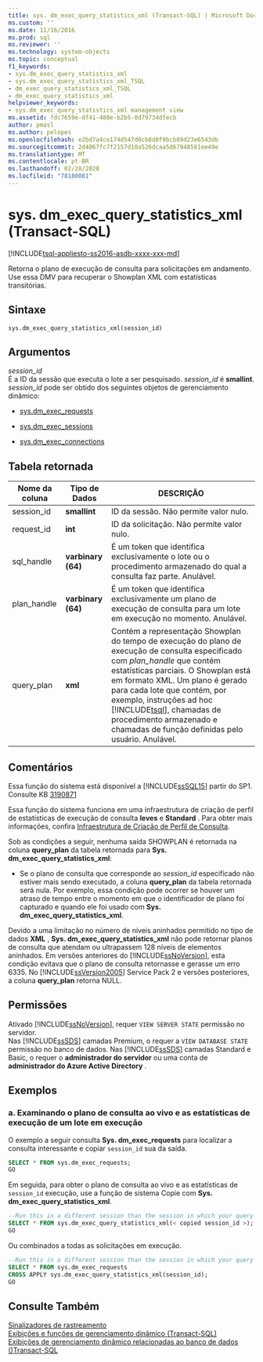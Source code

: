 ```yaml
---
title: sys. dm_exec_query_statistics_xml (Transact-SQL) | Microsoft Docs
ms.custom: ''
ms.date: 11/16/2016
ms.prod: sql
ms.reviewer: ''
ms.technology: system-objects
ms.topic: conceptual
f1_keywords:
- sys.dm_exec_query_statistics_xml
- sys.dm_exec_query_statistics_xml_TSQL
- dm_exec_query_statistics_xml_TSQL
- dm_exec_query_statistics_xml
helpviewer_keywords:
- sys.dm_exec_query_statistics_xml management view
ms.assetid: fdc7659e-df41-488e-b2b5-0d79734dfecb
author: pmasl
ms.author: pelopes
ms.openlocfilehash: e2bd7a4ce174d547d0cb8d0f9bcb89d23e6543db
ms.sourcegitcommit: 2d4067fc7f2157d10a526dcaa5d67948581ee49e
ms.translationtype: MT
ms.contentlocale: pt-BR
ms.lasthandoff: 02/28/2020
ms.locfileid: "78180081"
---
```

# <a name="sysdm_exec_query_statistics_xml-transact-sql"></a>sys. dm_exec_query_statistics_xml (Transact-SQL)
[!INCLUDE[tsql-appliesto-ss2016-asdb-xxxx-xxx-md](../../includes/tsql-appliesto-ss2016-asdb-xxxx-xxx-md.md)]

Retorna o plano de execução de consulta para solicitações em andamento. Use essa DMV para recuperar o Showplan XML com estatísticas transitórias. 

## <a name="syntax"></a>Sintaxe

```
sys.dm_exec_query_statistics_xml(session_id)  
``` 

## <a name="arguments"></a>Argumentos 
*session_id*  
 É a ID da sessão que executa o lote a ser pesquisado. *session_id* é **smallint**. *session_id* pode ser obtido dos seguintes objetos de gerenciamento dinâmico:  
  
-   [sys.dm_exec_requests](../../relational-databases/system-dynamic-management-views/sys-dm-exec-requests-transact-sql.md)  
  
-   [sys.dm_exec_sessions](../../relational-databases/system-dynamic-management-views/sys-dm-exec-sessions-transact-sql.md)  
  
-   [sys.dm_exec_connections](../../relational-databases/system-dynamic-management-views/sys-dm-exec-connections-transact-sql.md)  

## <a name="table-returned"></a>Tabela retornada

|Nome da coluna|Tipo de Dados|DESCRIÇÃO|  
|-----------------|---------------|-----------------|
|session_id|**smallint**|ID da sessão. Não permite valor nulo.|
|request_id|**int**|ID da solicitação. Não permite valor nulo.|
|sql_handle|**varbinary (64)**|É um token que identifica exclusivamente o lote ou o procedimento armazenado do qual a consulta faz parte. Anulável.|
|plan_handle|**varbinary (64)**|É um token que identifica exclusivamente um plano de execução de consulta para um lote em execução no momento. Anulável.|
|query_plan|**xml**|Contém a representação Showplan do tempo de execução do plano de execução de consulta especificado com *plan_handle* que contém estatísticas parciais. O Showplan está em formato XML. Um plano é gerado para cada lote que contém, por exemplo, instruções ad hoc [!INCLUDE[tsql](../../includes/tsql-md.md)], chamadas de procedimento armazenado e chamadas de função definidas pelo usuário. Anulável.|

## <a name="remarks"></a>Comentários
Essa função do sistema está disponível a [!INCLUDE[ssSQL15](../../includes/sssql15-md.md)] partir do SP1. Consulte KB [3190871](https://support.microsoft.com/help/3190871)

Essa função do sistema funciona em uma infraestrutura de criação de perfil de estatísticas de execução de consulta **leves** e **Standard** . Para obter mais informações, confira [Infraestrutura de Criação de Perfil de Consulta](../../relational-databases/performance/query-profiling-infrastructure.md).  

Sob as condições a seguir, nenhuma saída SHOWPLAN é retornada na coluna **query_plan** da tabela retornada para **Sys. dm_exec_query_statistics_xml**:  
  
-   Se o plano de consulta que corresponde ao *session_id* especificado não estiver mais sendo executado, a coluna **query_plan** da tabela retornada será nula. Por exemplo, essa condição pode ocorrer se houver um atraso de tempo entre o momento em que o identificador de plano foi capturado e quando ele foi usado com **Sys. dm_exec_query_statistics_xml**.  
    
Devido a uma limitação no número de níveis aninhados permitido no tipo de dados **XML** , **Sys. dm_exec_query_statistics_xml** não pode retornar planos de consulta que atendam ou ultrapassem 128 níveis de elementos aninhados. Em versões anteriores do [!INCLUDE[ssNoVersion](../../includes/ssnoversion-md.md)], esta condição evitava que o plano de consulta retornasse e gerasse um erro 6335. No [!INCLUDE[ssVersion2005](../../includes/ssversion2005-md.md)] Service Pack 2 e versões posteriores, a coluna **query_plan** retorna NULL.   

## <a name="permissions"></a>Permissões  
Ativado [!INCLUDE[ssNoVersion](../../includes/ssnoversion-md.md)], requer `VIEW SERVER STATE` permissão no servidor.  
Nas [!INCLUDE[ssSDS](../../includes/sssds-md.md)] camadas Premium, o requer a `VIEW DATABASE STATE` permissão no banco de dados. Nas [!INCLUDE[ssSDS](../../includes/sssds-md.md)] camadas Standard e Basic, o requer o **administrador do servidor** ou uma conta de **administrador do Azure Active Directory** .

## <a name="examples"></a>Exemplos  
  
### <a name="a-looking-at-live-query-plan-and-execution-statistics-for-a-running-batch"></a>a. Examinando o plano de consulta ao vivo e as estatísticas de execução de um lote em execução  
 O exemplo a seguir consulta **Sys. dm_exec_requests** para localizar a consulta interessante e copiar `session_id` sua da saída.  
  
```sql  
SELECT * FROM sys.dm_exec_requests;  
GO  
```  
  
 Em seguida, para obter o plano de consulta ao vivo e as estatísticas de `session_id` execução, use a função de sistema Copie com **Sys. dm_exec_query_statistics_xml**.  
  
```sql  
--Run this in a different session than the session in which your query is running.
SELECT * FROM sys.dm_exec_query_statistics_xml(< copied session_id >);  
GO  
```   

 Ou combinados a todas as solicitações em execução.  
  
```sql  
--Run this in a different session than the session in which your query is running.
SELECT * FROM sys.dm_exec_requests
CROSS APPLY sys.dm_exec_query_statistics_xml(session_id);  
GO  
```   
  
## <a name="see-also"></a>Consulte Também
  [Sinalizadores de rastreamento](../../t-sql/database-console-commands/dbcc-traceon-trace-flags-transact-sql.md)  
 [Exibições e funções de gerenciamento dinâmico &#40;Transact-SQL&#41;](~/relational-databases/system-dynamic-management-views/system-dynamic-management-views.md)   
 [Exibições de gerenciamento dinâmico relacionadas ao banco de dados &#40;&#41;Transact-SQL](../../relational-databases/system-dynamic-management-views/database-related-dynamic-management-views-transact-sql.md)  

